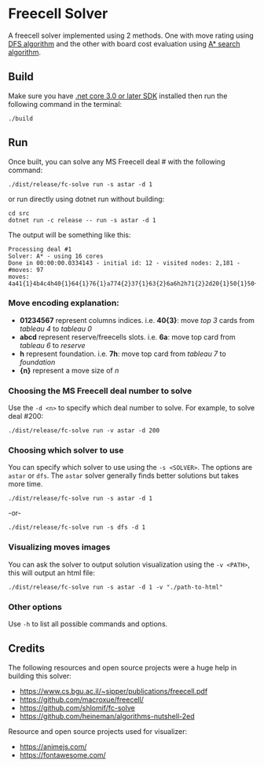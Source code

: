# Freecell Solver

A freecell solver implemented using 2 methods. One with move rating using [DFS algorithm](https://en.wikipedia.org/wiki/Depth-first_search) and the other with board cost evaluation using [A* search algorithm](https://en.wikipedia.org/wiki/A*_search_algorithm).

## Build

Make sure you have [.net core 3.0 or later SDK](https://dotnet.microsoft.com/download) installed then run the following command in the terminal:

```
./build
```

## Run

Once built, you can solve any MS Freecell deal # with the following command:

```
./dist/release/fc-solve run -s astar -d 1
```

or run directly using dotnet run without building:

```
cd src
dotnet run -c release -- run -s astar -d 1
```

The output will be something like this:

```
Processing deal #1
Solver: A* - using 16 cores
Done in 00:00:00.0334143 - initial id: 12 - visited nodes: 2,181 - #moves: 97
moves: 4a41{1}4b4c4h40{1}64{1}76{1}a774{2}37{1}63{2}6a6h2h71{2}2d20{1}50{1}50{1}5h0h5h7h7hbh56{1}7h05{4}27{1}23{1}d21h01{1}43{3}a404{1}0h0h4h37{4}30{3}13{4}1a21{2}a220{2}c212{3}1h50{5}15{1}1a1h0h4h0h0h7ha431{5}34{1}35{1}3h0h1h7h0h1h0h1h2h2h13{2}61{2}6h7h0h3h7h0h2h3h7h0h2h3h4h02{2}0h1h2h5h1h2h4h5h
```

### Move encoding explanation:

* **01234567** represent columns indices. i.e. **40{3}**: move *top 3* cards from *tableau 4* to *tableau 0*
* **abcd** represent reserve/freecells slots. i.e. **6a**: move top card from *tableau 6* to *reserve*
* **h** represent foundation. i.e. **7h**: move top card from *tableau 7* to *foundation*
* **{n}** represent a move size of *n*

### Choosing the MS Freecell deal number to solve

Use the `-d <n>` to specify which deal number to solve. For example, to solve deal #200:

```
./dist/release/fc-solve run -v astar -d 200
```

### Choosing which solver to use

You can specify which solver to use using the `-s <SOLVER>`. The options are `astar` or `dfs`. The `astar` solver generally finds better solutions but takes more time.

```
./dist/release/fc-solve run -s astar -d 1
```
-or-
```
./dist/release/fc-solve run -s dfs -d 1
```

### Visualizing moves images

You can ask the solver to output solution visualization using the `-v <PATH>`, this will output an html file:

```
./dist/release/fc-solve run -s astar -d 1 -v "./path-to-html"
```

### Other options

Use `-h` to list all possible commands and options.

## Credits

The following resources and open source projects were a huge help in building this solver:

* https://www.cs.bgu.ac.il/~sipper/publications/freecell.pdf
* https://github.com/macroxue/freecell/
* https://github.com/shlomif/fc-solve
* https://github.com/heineman/algorithms-nutshell-2ed

Resource and open source projects used for visualizer:

* https://animejs.com/
* https://fontawesome.com/